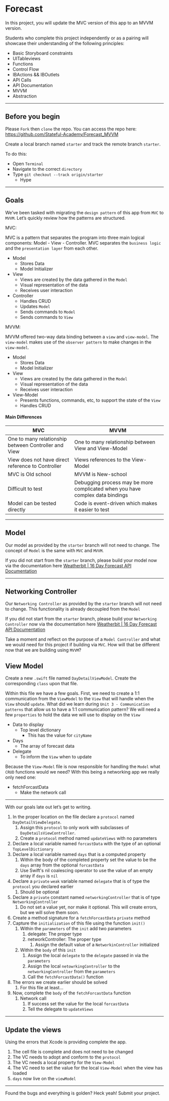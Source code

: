 # Forecast
In this project, you will update the MVC version of this app to an MVVM version.

Students who complete this project independently or as a pairing will showcase their understanding of the following principles:

* Basic Storyboard constraints
* UITableviews
* Functions
* Control Flow
* IBActions && IBOutlets
* API Calls
* API Documentation
* MVVM
* Abstraction
---

##  Before you begin
Please `Fork` then `clone` the repo. You can access the repo here:
https://github.com/Stateful-Academy/Forecast_MVVM

Create a local branch named `starter` and track the remote branch `starter`. 

To do this:
 * Open `Terminal`
 * Navigate to the correct `directory`
 * Type `git checkout --track origin/starter` 
	 * Hype
---
## Goals
We’ve been tasked with migrating the `design pattern` of this app from `MVC` to `MVVM`. Let’s quickly review how the patterns are structured.

MVC:

MVC is a pattern that separates the program into three main logical components: Model - View - Controller. MVC separates the `business logic` and the `presentation layer` from each other.

* Model
	* Stores Data
	* Model Initializer
* View
	* Views are created by the data gathered in the `Model`
	* Visual representation of the data
	* Receives user interaction
* Controller
	* Handles CRUD
	* Updates `Model`
	* Sends commands to `Model`
	* Sends commands to `View`

MVVM:

MVVM offered two-way data binding between a `view` and `view-model`. The `view-model` makes use of the `observer pattern` to make changes in the `view-model`.

* Model
	* Stores Data
	* Model Initializer
* View
	* Views are created by the data gathered in the `Model`
	* Visual representation of the data
	* Receives user interaction
* View-Model
	* Presents functions, commands, etc, to support the state of the `View`
	* Handles CRUD

#### Main Differences
| MVC                                                  | MVVM                                                         |
|------------------------------------------------------|--------------------------------------------------------------|
| One to many relationship between Controller and View | One to many relationship between View and View-Model         |
| View does not have direct reference to Controller    | Views references to the View-Model                           |
| MVC is Old school                                    | MVVM is New-school                                           |
| Difficult to test                                    | Debugging process may be more complicated when you have complex data bindings |
| Model can be tested directly                         | Code is event-driven which makes it easier to test           |

- - -
## Model

Our model as provided by the `starter` branch will not need to change. The concept of `Model` is the same with `MVC` and `MVVM`.

If you did not start from the `starter` branch, please build your model now via the documentation here [Weatherbit | 16 Day Forecast API Documentation](https://www.weatherbit.io/api/weather-forecast-16-day)

- - -
## Networking Controller

Our `Networking Controller` as provided by the `starter` branch will not need to change. This functionality is already decoupled from the `Model`

If you did not start from the `starter` branch, please build your `Networking Controller` now via the documentation here [Weatherbit | 16 Day Forecast API Documentation](https://www.weatherbit.io/api/weather-forecast-16-day)

Take a moment and reflect on the purpose of a `Model Controller` and what we would need for this project if building via `MVC`. How will that be different now that we are building using `MVVM`?


## View Model
 Create a new `.swift` file named `DayDetailViewModel`. Create the corresponding `class` upon that file.

Within this file we have a few goals. First, we need to create a 1:1 communication from the `ViewModel` to the `View` that will handle when the `View` should `update`. What did we learn during `Unit 3 - Communication patterns` that allow us to have a 1:1 communication pattern? We will need a few `properties` to hold the data we will use to display on the `View`

* Data to display
	* Top level dictionary
		* This has the value for `cityName`
* Days
	* The array of forecast data 
* Delegate
	* To inform the `View` when to update 

Because the `View-Model` file is now responsible for handling the `Model` what `CRUD` functions would we need? With this being a networking app we really only need one:

* fetchForcastData
	* Make the network call
- - -

With our goals late out let’s get to writing.

1. In the proper location on the file declare a `protocol` named `DayDetailViewDelegate`.
	1. Assign this `protocol` to only work with subclasses of `DayDetailsViewController`.
	2. Create a `protocol` method named `updateViews` with no parameters
2. Declare a local variable named `forcastData` with the type of an optional `TopLevelDictionary`
3. Declare a local variable named `days` that is a computed property
	1. Within the body of the completed property set the value to be the `days` array from the optional `forcastData`
	2. Use Swift's nil coalescing operator to use the value of an empty array if `days` is `nil`
4. Declare a `private` `weak` variable named `delegate` that is of type the `protocol` you declared earlier
	1. Should be optional
5. Declare a `private` constant named `networkingController` that is of type `NetworkingController`
	1. Do not set a value yet, nor make it optional. This will create errors, but we will solve them soon.
6. Create a method signature for a `fetchForcastData` `private` method
7. Capture the `initialization` of this file using the function `init()`
	1. Within the `parameters` of the `init` add two parameters
		1. delegate: The proper type
		2. networkController: The proper type
			1. Assign the default value of a `NetworkinController` initialized
	2. Within the `body` of this `init`
		1. Assign the local  `delegate`  to the `delegate` passed in via the `parameters`
		2. Assign the local `netowrkingController` to the `networkingController` from the `parameters`
		3. Call the `fetchForcastData()` function
8. The errors we create earlier should be solved
	1. For this file at least…
9. Now, complete the `body` of the `fetchForcastData` function
	1. Network call
		1. If success set the value for the local `forcastData`
		2. Tell the delegate to `updateViews`



- - -
## Update the views
Using the errors that Xcode is providing complete the app.

1. The cell file is complete and does not need to be changed
2. The VC needs to adopt and conform to the `protocol`
3. The VC needs a local property for the `View-Model`
4. The VC need to set the value for the local `View-Model` when the view has loaded
5. `days` now live on the `viewModel`

- - -

Found the bugs and everything is golden? Heck yeah! Submit your project.
